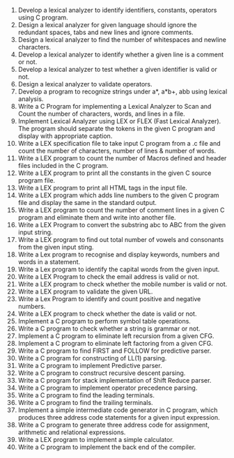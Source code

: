 1. Develop a lexical analyzer to identify identifiers, constants, operators using C program.
2. Design a lexical analyzer for given language should ignore the redundant spaces, tabs and new lines and ignore comments.
3. Design a lexical analyzer to find the number of whitespaces and newline characters.
4. Develop a lexical analyzer to identify whether a given line is a comment or not.
5. Develop a lexical analyzer to test whether a given identifier is valid or not.
6. Design a lexical analyzer to validate operators.
7. Develop a program to recognize strings under a*, a*b+, abb using lexical analysis.
8. Write a C Program for implementing a Lexical Analyzer to Scan and Count the number of characters, words, and lines in a file.
9. Implement Lexical Analyzer using LEX or FLEX (Fast Lexical Analyzer). The program should separate the tokens in the given C program and display with appropriate caption.
10. Write a LEX specification file to take input C program from a .c file and count the number of characters, number of lines & number of words.
11. Write a LEX program to count the number of Macros defined and header files included in the C program.
12. Write a LEX program to print all the constants in the given C source program file.
13. Write a LEX program to print all HTML tags in the input file.
14. Write a LEX program which adds line numbers to the given C program file and display the same in the standard output.
15. Write a LEX program to count the number of comment lines in a given C program and eliminate them and write into another file.
16. Write a LEX Program to convert the substring abc to ABC from the given input string.
17. Write a LEX program to find out total number of vowels and consonants from the given input sting.
18. Write a Lex program to recognise and display keywords, numbers and words in a statement.
19. Write a Lex program to identify the capital words from the given input.
20. Write a LEX Program to check the email address is valid or not.
21. Write a LEX program to check whether the mobile number is valid or not.
22. Write a LEX program to validate the given URL.
23. Write a Lex Program to identify and count positive and negative numbers.
24. Write a LEX program to check whether the date is valid or not.
25. Implement a C program to perform symbol table operations.
26. Write a C program to check whether a string is grammar or not.
27. Implement a C program to eliminate left recursion from a given CFG.
28. Implement a C program to eliminate left factoring from a given CFG.
29. Write a C program to find FIRST and FOLLOW for predictive parser.
30. Write a C program for constructing of LL(1) parsing.
31. Write a C program to implement Predictive parser.
32. Write a C program to construct recursive descent parsing.
33. Write a C program for stack implementation of Shift Reduce parser.
34. Write a C program to implement operator precedence parsing.
35. Write a C program to find the leading terminals.
36. Write a C program to find the trailing terminals.
37. Implement a simple intermediate code generator in C program, which produces three address code statements for a given input expression.
38. Write a C program to generate three address code for assignment, arithmetic and relational expressions.
39. Write a LEX program to implement a simple calculator.
40. Write a C program to implement the back end of the compiler.
